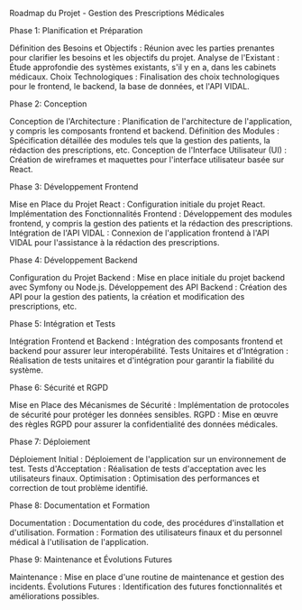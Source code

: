 Roadmap du Projet - Gestion des Prescriptions Médicales

Phase 1: Planification et Préparation

Définition des Besoins et Objectifs :
Réunion avec les parties prenantes pour clarifier les besoins et les objectifs du projet.
Analyse de l'Existant :
Étude approfondie des systèmes existants, s'il y en a, dans les cabinets médicaux.
Choix Technologiques :
Finalisation des choix technologiques pour le frontend, le backend, la base de données, et l'API VIDAL.

Phase 2: Conception

Conception de l'Architecture :
Planification de l'architecture de l'application, y compris les composants frontend et backend.
Définition des Modules :
Spécification détaillée des modules tels que la gestion des patients, la rédaction des prescriptions, etc.
Conception de l'Interface Utilisateur (UI) :
Création de wireframes et maquettes pour l'interface utilisateur basée sur React.

Phase 3: Développement Frontend

Mise en Place du Projet React :
Configuration initiale du projet React.
Implémentation des Fonctionnalités Frontend :
Développement des modules frontend, y compris la gestion des patients et la rédaction des prescriptions.
Intégration de l'API VIDAL :
Connexion de l'application frontend à l'API VIDAL pour l'assistance à la rédaction des prescriptions.

Phase 4: Développement Backend

Configuration du Projet Backend :
Mise en place initiale du projet backend avec Symfony ou Node.js.
Développement des API Backend :
Création des API pour la gestion des patients, la création et modification des prescriptions, etc.

Phase 5: Intégration et Tests

Intégration Frontend et Backend :
Intégration des composants frontend et backend pour assurer leur interopérabilité.
Tests Unitaires et d'Intégration :
Réalisation de tests unitaires et d'intégration pour garantir la fiabilité du système.

Phase 6: Sécurité et RGPD

Mise en Place des Mécanismes de Sécurité :
Implémentation de protocoles de sécurité pour protéger les données sensibles.
RGPD :
Mise en œuvre des règles RGPD pour assurer la confidentialité des données médicales.

Phase 7: Déploiement

Déploiement Initial :
Déploiement de l'application sur un environnement de test.
Tests d'Acceptation :
Réalisation de tests d'acceptation avec les utilisateurs finaux.
Optimisation :
Optimisation des performances et correction de tout problème identifié.

Phase 8: Documentation et Formation

Documentation :
Documentation du code, des procédures d'installation et d'utilisation.
Formation :
Formation des utilisateurs finaux et du personnel médical à l'utilisation de l'application.

Phase 9: Maintenance et Évolutions Futures

Maintenance :
Mise en place d'une routine de maintenance et gestion des incidents.
Évolutions Futures :
Identification des futures fonctionnalités et améliorations possibles.
